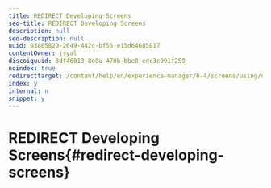 ```yaml
---
title: REDIRECT Developing Screens
seo-title: REDIRECT Developing Screens
description: null
seo-description: null
uuid: 03805820-2649-442c-bf55-e15d64685817
contentOwner: jsyal
discoiquuid: 3df46013-8e8a-470b-bbe0-edc3c991f259
noindex: true
redirecttarget: /content/help/en/experience-manager/6-4/screens/using/developing-screens
index: y
internal: n
snippet: y
---
```


# REDIRECT Developing Screens{#redirect-developing-screens}

